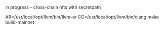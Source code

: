 in progress - cross-chain nfts with secretpath


AR=/usr/local/opt/llvm/bin/llvm-ar CC=/usr/local/opt/llvm/bin/clang make build-mainnet